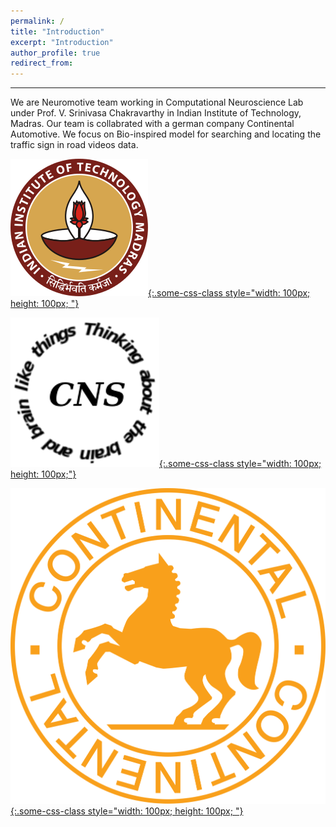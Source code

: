 ```yaml
---
permalink: /
title: "Introduction"
excerpt: "Introduction"
author_profile: true
redirect_from: 
---
```

***
We are Neuromotive team working in Computational Neuroscience Lab under Prof. V. Srinivasa Chakravarthy in Indian Institute of Technology, Madras. Our team is collabrated with a german company Continental Automotive. We focus on Bio-inspired model for searching and locating the traffic sign in road videos data.

[![test](iitm.png){:.some-css-class style="width: 100px; height: 100px; "}](https://www.iitm.ac.in/)
&nbsp;&nbsp;&nbsp;&nbsp;&nbsp;&nbsp;&nbsp;&nbsp;&nbsp;&nbsp;&nbsp;&nbsp;&nbsp;&nbsp;&nbsp;&nbsp;

[![test](cns.png){:.some-css-class style="width: 100px; height: 100px;"}](https://biotech.iitm.ac.in/Faculty/CNS_LAB/home.html)
&nbsp;&nbsp;&nbsp;&nbsp;&nbsp;&nbsp;&nbsp;&nbsp;&nbsp;&nbsp;&nbsp;&nbsp;&nbsp;&nbsp;&nbsp;&nbsp;

[![test](conti.svg){:.some-css-class style="width: 100px; height: 100px; "}](https://www.continental-corporation.com/en)
<br>


  <Edit required>



